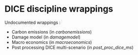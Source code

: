 # DICE discipline wrappings

Undocumented wrappings :

- Carbon emissions (in _carbonemissions_)
- Damage model (in _damagemodel_)
- Macro economics (in _macroeconomics_)
- Post processing DICE multi-scenario (in _post_proc_dice_ms_)
